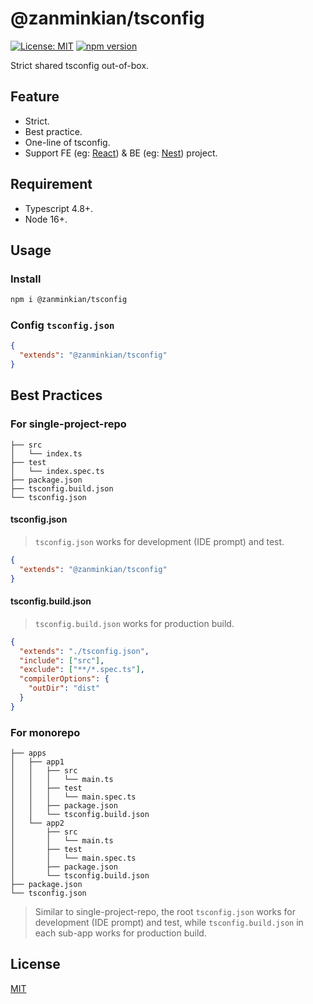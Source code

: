# @zanminkian/tsconfig

[![License: MIT](https://img.shields.io/badge/License-MIT-brightgreen.svg)](https://opensource.org/licenses/MIT)
[![npm version](https://badge.fury.io/js/@zanminkian%2Ftsconfig.svg)](https://badge.fury.io/js/@zanminkian%2Ftsconfig) 

Strict shared tsconfig out-of-box.

## Feature

- Strict.
- Best practice.
- One-line of tsconfig.
- Support FE (eg: [React](https://github.com/facebook/react)) & BE (eg: [Nest](https://github.com/nestjs/nest)) project.

## Requirement

- Typescript 4.8+.
- Node 16+.

## Usage

### Install

```bash
npm i @zanminkian/tsconfig
```

### Config `tsconfig.json`

```json
{
  "extends": "@zanminkian/tsconfig"
}
```

## Best Practices

### For single-project-repo

```
├── src
│   └── index.ts
├── test
│   └── index.spec.ts
├── package.json
├── tsconfig.build.json
└── tsconfig.json
```

#### tsconfig.json

> `tsconfig.json` works for development (IDE prompt) and test.

```json
{
  "extends": "@zanminkian/tsconfig"
}
```

#### tsconfig.build.json

> `tsconfig.build.json` works for production build.

```json
{
  "extends": "./tsconfig.json",
  "include": ["src"],
  "exclude": ["**/*.spec.ts"],
  "compilerOptions": {
    "outDir": "dist"
  }
}
```

### For monorepo

```
├── apps
│   ├── app1
│   │   ├── src
│   │   │   └── main.ts
│   │   ├── test
│   │   │   └── main.spec.ts
│   │   ├── package.json
│   │   └── tsconfig.build.json
│   └── app2
│       ├── src
│       │   └── main.ts
│       ├── test
│       │   └── main.spec.ts
│       ├── package.json
│       └── tsconfig.build.json
├── package.json
└── tsconfig.json
```

> Similar to single-project-repo, the root `tsconfig.json` works for development (IDE prompt) and test, while `tsconfig.build.json` in each sub-app works for production build.

## License
[MIT](./LICENSE)
